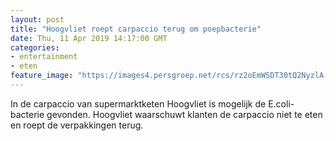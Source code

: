 ```yaml
---
layout: post
title: "Hoogvliet roept carpaccio terug om poepbacterie"
date: Thu, 11 Apr 2019 14:17:00 GMT
categories: 
- entertainment 
- eten 
feature_image: "https://images4.persgroep.net/rcs/rz2oEmWSDT30tQ2NyzlA-53jK3I/diocontent/145312239/_fitwidth/400/?appId=21791a8992982cd8da851550a453bd7f&quality=0.7"
---
```


In de carpaccio van supermarktketen Hoogvliet is mogelijk de E.coli-bacterie gevonden. Hoogvliet waarschuwt klanten de carpaccio niet te eten en roept de verpakkingen terug.
